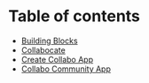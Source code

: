 # Table of contents

* [Building Blocks](README.md)
* [Collabocate](collabocate.md)
* [Create Collabo App](create-collabo-app.md)
* [Collabo Community App](collabo-community-app.md)

